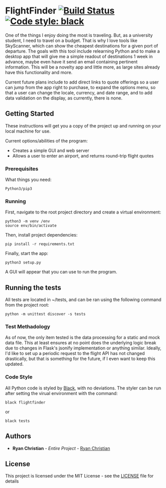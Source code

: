 # FlightFinder [![Build Status](https://travis-ci.org/RyanChristian4427/FlightFinder.svg?branch=master)](https://travis-ci.org/RyanChristian4427/FlightFinder) [![Code style: black](https://img.shields.io/badge/code%20style-black-000000.svg)](https://github.com/ambv/black)

One of the things I enjoy doing the most is traveling. But, as a university student, I need to travel on a budget. That is why I love tools like SkyScanner, which can show the cheapest destinations for a given port of departure. The goals with this tool include relearning Python and to make a desktop app that will give me a simple readout of destinations 1 week in advance, maybe even have it send an email containing pertinent information. This will be a novelty app and little more, as large sites already have this functionality and more.

Current future plans include to add direct links to quote offerings so a user can jump from the app right to purchase, to expand the options menu, so that a user can change the locale, currency, and date range, and to add data validation on the display, as currently, there is none.

## Getting Started

These instructions will get you a copy of the project up and running on your local machine for use.

Current options/abilities of the program:

- Creates a simple GUI and web server
- Allows a user to enter an airport, and returns round-trip flight quotes

### Prerequisites

What things you need:

```
Python3/pip3
```

### Running

First, navigate to the root project directory and create a virtual environment:

```
python3 -m venv /env
source env/bin/activate
```

Then, install project dependencies:

```
pip install -r requirements.txt
```

Finally, start the app:

```
python3 setup.py
```

A GUI will appear that you can use to run the program.


## Running the tests

All tests are located in ~/tests, and can be ran using the following command from the project root:

```
python -m unittest discover -s tests
```

### Test Methadology

As of now, the only item tested is the data processing for a static and mock data file. This at least ensures at no point does the underlying logic break due to changes in Flask's jsonify implementation or anything similar. Ideally, I'd like to set up a periodic request to the flight API has not changed drastically, but that is something for the future, if I even want to keep this updated.

### Code Style

All Python code is styled by [Black](https://github.com/ambv/black), with no deviations. The styler can be run after setting the virual environment with the command:

```
black flightfinder
```

or 

```
black tests
```

## Authors

* **Ryan Christian** - *Entire Project* - [Ryan Christian](https://github.com/RyanChristian4427)

## License

This project is licensed under the MIT License - see the [LICENSE](LICENSE) file for details
